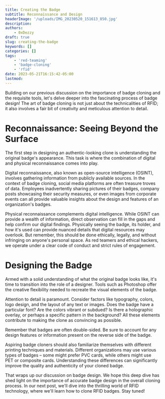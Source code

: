 ```yaml
---
title: Creating the Badge
subtitle: Reconnaissance and Design
headerImage: '/uploads/IMG_20230520_151613_850.jpg'
description:
authors:
    - 0xDezzy
draft: true
slug: creating-the-badge
keywords: []
categories: []
tags: 
    - 'red-teaming'
    - 'badge-cloning'
    - 'rfid'
date: 2023-05-21T16:15:42-05:00
lastmod: 
---
```


Building on our previous discussion on the importance of badge cloning and the requisite tools, let's delve deeper into the fascinating process of badge design! The art of badge cloning is not just about the technicalities of RFID; it also involves a fair bit of creativity and meticulous attention to detail.

# Reconnaissance: Seeing Beyond the Surface

The first step in designing an authentic-looking clone is understanding the original badge's appearance. This task is where the combination of digital and physical reconnaissance comes into play.

Digital reconnaissance, also known as open-source intelligence (OSINT), involves gathering information from publicly available sources. In the context of badge cloning, social media platforms are often treasure troves of data. Employees inadvertently sharing pictures of their badges, company posts showcasing their security measures, or even images from corporate events can all provide valuable insights about the design and features of an organization's badges.

Physical reconnaissance complements digital intelligence. While OSINT can provide a wealth of information, direct observation can fill in the gaps and help confirm our digital findings. Physically seeing the badge, its holder, and how it's used can provide nuanced details that digital resources may overlook. But remember, this should be done ethically, legally, and without infringing on anyone's personal space. As red teamers and ethical hackers, we operate under a clear code of conduct and strict rules of engagement.

# Designing the Badge

Armed with a solid understanding of what the original badge looks like, it's time to transition into the role of a designer. Tools such as Photoshop offer the creative flexibility needed to recreate the visual elements of the badge.

Attention to detail is paramount. Consider factors like typography, colors, logo design, and the layout of any text or images. Does the badge have a particular font? Are the colors vibrant or subdued? Is there a holographic overlay, or perhaps a specific pattern in the background? All these elements contribute to making the clone as convincing as possible.

Remember that badges are often double-sided. Be sure to account for any design features or information present on the reverse side of the badge.

Aspiring badge cloners should also familiarize themselves with different printing techniques and materials. Different organizations may use various types of badges – some might prefer PVC cards, while others might use PET or composite cards. Understanding these differences can significantly improve the quality and authenticity of your cloned badge.

That wraps up our discussion on badge design. We hope this deep dive has shed light on the importance of accurate badge design in the overall cloning process. In our next post, we'll dive into the thrilling world of RFID technology, where we'll learn how to clone RFID badges. Stay tuned!